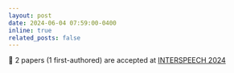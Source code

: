```yaml
---
layout: post
date: 2024-06-04 07:59:00-0400
inline: true
related_posts: false
---
```


:scroll: 2 papers (1 first-authored) are accepted at [INTERSPEECH 2024](https://interspeech2024.org)
